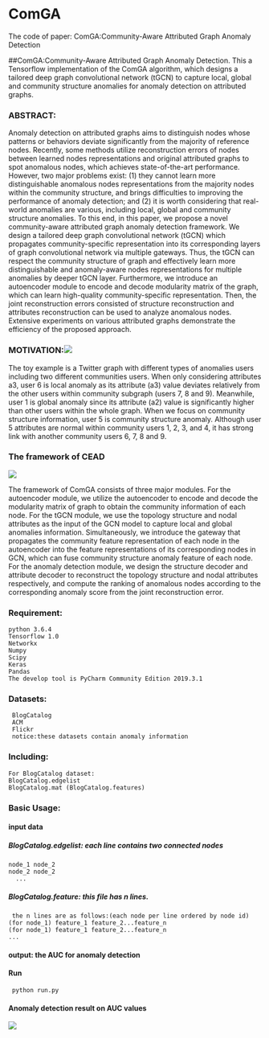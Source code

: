 # ComGA
The code of paper: ComGA:Community-Aware Attributed Graph Anomaly Detection

##ComGA:Community-Aware Attributed Graph Anomaly Detection.
This a Tensorflow implementation of the ComGA algorithm, which designs a tailored deep graph convolutional network (tGCN) to capture local, global and community structure anomalies for anomaly detection on attributed graphs. 
### ABSTRACT:
Anomaly detection on attributed graphs aims to distinguish nodes whose patterns or behaviors deviate significantly from the majority of reference nodes. Recently, some methods utilize reconstruction errors of nodes between learned nodes representations and original attributed graphs to spot anomalous nodes, which achieves state-of-the-art performance. However, two major problems exist: (1) they cannot learn more distinguishable anomalous nodes representations from the majority nodes within the community structure, and brings difficulties to improving the performance of anomaly detection; and (2) it is worth considering that real-world anomalies are various, including local, global and community structure anomalies. To this end, in this paper, we propose a novel community-aware attributed graph anomaly detection framework. We design a tailored deep graph convolutional network (tGCN) which propagates community-specific representation into its corresponding layers of graph convolutional network via multiple gateways. Thus, the tGCN can respect the community structure of graph and effectively learn more distinguishable and anomaly-aware nodes representations for multiple anomalies by deeper tGCN layer. Furthermore, we introduce an autoencoder module to encode and decode modularity matrix of the graph, which can learn high-quality community-specific representation. Then, the joint reconstruction errors consisted of structure reconstruction and attributes reconstruction can be used to analyze anomalous nodes. Extensive experiments on various attributed graphs demonstrate the efficiency of the proposed approach.
### MOTIVATION:![](https://img-blog.csdnimg.cn/20200820155600527.png?x-oss-process=image/watermark,type_ZmFuZ3poZW5naGVpdGk,shadow_10,text_aHR0cHM6Ly9ibG9nLmNzZG4ubmV0L2x1b3h1ZXhpb25n,size_16,color_FFFFFF,t_70)

The toy example is a Twitter graph with different types of anomalies users including two different communities users. When only considering attributes a3, user 6 is local anomaly as its attribute (a3) value deviates relatively from the other users within community subgraph (users 7, 8 and 9). Meanwhile, user 1 is global anomaly since its attribute (a2) value is significantly higher than other users within the whole graph. When we focus on community structure information, user 5 is community structure anomaly. Although user 5 attributes are normal within community users 1, 2, 3, and 4, it has strong link with another community users 6, 7, 8 and 9.

### The framework of CEAD
![](https://img-blog.csdnimg.cn/20200820155625522.png?x-oss-process=image/watermark,type_ZmFuZ3poZW5naGVpdGk,shadow_10,text_aHR0cHM6Ly9ibG9nLmNzZG4ubmV0L2x1b3h1ZXhpb25n,size_16,color_FFFFFF,t_70)

The framework of ComGA consists of three major modules. For the autoencoder module, we utilize the autoencoder to encode and decode the modularity matrix of graph to obtain the community information of each node. For the tGCN module, we use the topology structure and nodal attributes as the input of the GCN model to capture local and global anomalies information. Simultaneously, we introduce the gateway that propagates the community feature representation of each node in the autoencoder into the feature representations of its corresponding nodes in GCN, which can fuse community structure anomaly feature of each node. For the anomaly detection module, we design the structure decoder and attribute decoder to reconstruct the topology structure and nodal attributes respectively, and compute the ranking of anomalous nodes according to the corresponding anomaly score from the joint reconstruction error.

### Requirement:
    python 3.6.4
    Tensorflow 1.0
    Networkx
    Numpy
    Scipy
    Keras
    Pandas
    The develop tool is PyCharm Community Edition 2019.3.1
 ### Datasets:
     BlogCatalog
     ACM
     Flickr
     notice:these datasets contain anomaly information
### Including:
    For BlogCatalog dataset:
    BlogCatalog.edgelist
    BlogCatalog.mat (BlogCatalog.features)
### Basic Usage:
#### input data
##### BlogCatalog.edgelist: each line contains two connected nodes

    node_1 node_2
    node_2 node_2
      ...
##### BlogCatalog.feature: this file has n lines.

     the n lines are as follows:(each node per line ordered by node id)
    (for node_1) feature_1 feature_2...feature_n
    (for node_1) feature_1 feature_2...feature_n
    ...
#### output: the AUC for anomaly detection
#### Run
     python run.py
#### Anomaly detection result on AUC values
![](https://img-blog.csdnimg.cn/20200820155658321.png?x-oss-process=image/watermark,type_ZmFuZ3poZW5naGVpdGk,shadow_10,text_aHR0cHM6Ly9ibG9nLmNzZG4ubmV0L2x1b3h1ZXhpb25n,size_16,color_FFFFFF,t_70)

